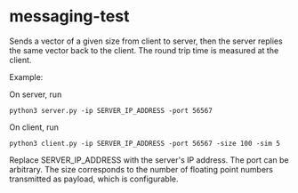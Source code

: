# messaging-test

Sends a vector of a given size from client to server, then the server replies the same vector back to the client. The round trip time is measured at the client.

Example:

On server, run
```
python3 server.py -ip SERVER_IP_ADDRESS -port 56567
```

On client, run
```
python3 client.py -ip SERVER_IP_ADDRESS -port 56567 -size 100 -sim 5
```

Replace SERVER_IP_ADDRESS with the server's IP address. The port can be arbitrary. The size corresponds to the number of floating point numbers transmitted as payload, which is configurable.

